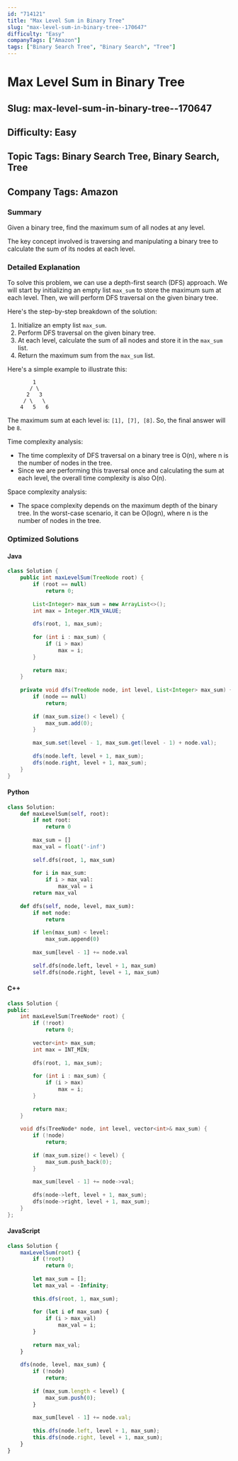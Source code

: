 ```yaml
---
id: "714121"
title: "Max Level Sum in Binary Tree"
slug: "max-level-sum-in-binary-tree--170647"
difficulty: "Easy"
companyTags: ["Amazon"]
tags: ["Binary Search Tree", "Binary Search", "Tree"]
---
```


# Max Level Sum in Binary Tree
## Slug: max-level-sum-in-binary-tree--170647
## Difficulty: Easy
## Topic Tags: Binary Search Tree, Binary Search, Tree
## Company Tags: Amazon

### Summary
Given a binary tree, find the maximum sum of all nodes at any level.

The key concept involved is traversing and manipulating a binary tree to calculate the sum of its nodes at each level.

### Detailed Explanation
To solve this problem, we can use a depth-first search (DFS) approach. We will start by initializing an empty list `max_sum` to store the maximum sum at each level. Then, we will perform DFS traversal on the given binary tree.

Here's the step-by-step breakdown of the solution:

1. Initialize an empty list `max_sum`.
2. Perform DFS traversal on the given binary tree.
3. At each level, calculate the sum of all nodes and store it in the `max_sum` list.
4. Return the maximum sum from the `max_sum` list.

Here's a simple example to illustrate this:

```
        1
       / \
      2   3
     / \   \
    4   5   6
```

The maximum sum at each level is: `[1], [7], [8]`. So, the final answer will be `8`.

Time complexity analysis:

* The time complexity of DFS traversal on a binary tree is O(n), where n is the number of nodes in the tree.
* Since we are performing this traversal once and calculating the sum at each level, the overall time complexity is also O(n).

Space complexity analysis:

* The space complexity depends on the maximum depth of the binary tree. In the worst-case scenario, it can be O(logn), where n is the number of nodes in the tree.

### Optimized Solutions

#### Java
```java
class Solution {
    public int maxLevelSum(TreeNode root) {
        if (root == null)
            return 0;
        
        List<Integer> max_sum = new ArrayList<>();
        int max = Integer.MIN_VALUE;
        
        dfs(root, 1, max_sum);
        
        for (int i : max_sum) {
            if (i > max)
                max = i;
        }
        
        return max;
    }
    
    private void dfs(TreeNode node, int level, List<Integer> max_sum) {
        if (node == null)
            return;
        
        if (max_sum.size() < level) {
            max_sum.add(0);
        }
        
        max_sum.set(level - 1, max_sum.get(level - 1) + node.val);
        
        dfs(node.left, level + 1, max_sum);
        dfs(node.right, level + 1, max_sum);
    }
}
```

#### Python
```python
class Solution:
    def maxLevelSum(self, root):
        if not root:
            return 0
        
        max_sum = []
        max_val = float('-inf')
        
        self.dfs(root, 1, max_sum)
        
        for i in max_sum:
            if i > max_val:
                max_val = i
        return max_val
    
    def dfs(self, node, level, max_sum):
        if not node:
            return
        
        if len(max_sum) < level:
            max_sum.append(0)
        
        max_sum[level - 1] += node.val
        
        self.dfs(node.left, level + 1, max_sum)
        self.dfs(node.right, level + 1, max_sum)
```

#### C++
```cpp
class Solution {
public:
    int maxLevelSum(TreeNode* root) {
        if (!root)
            return 0;
        
        vector<int> max_sum;
        int max = INT_MIN;
        
        dfs(root, 1, max_sum);
        
        for (int i : max_sum) {
            if (i > max)
                max = i;
        }
        
        return max;
    }
    
    void dfs(TreeNode* node, int level, vector<int>& max_sum) {
        if (!node)
            return;
        
        if (max_sum.size() < level) {
            max_sum.push_back(0);
        }
        
        max_sum[level - 1] += node->val;
        
        dfs(node->left, level + 1, max_sum);
        dfs(node->right, level + 1, max_sum);
    }
};
```

#### JavaScript
```javascript
class Solution {
    maxLevelSum(root) {
        if (!root)
            return 0;
        
        let max_sum = [];
        let max_val = -Infinity;
        
        this.dfs(root, 1, max_sum);
        
        for (let i of max_sum) {
            if (i > max_val)
                max_val = i;
        }
        
        return max_val;
    }
    
    dfs(node, level, max_sum) {
        if (!node)
            return;
        
        if (max_sum.length < level) {
            max_sum.push(0);
        }
        
        max_sum[level - 1] += node.val;
        
        this.dfs(node.left, level + 1, max_sum);
        this.dfs(node.right, level + 1, max_sum);
    }
}
```